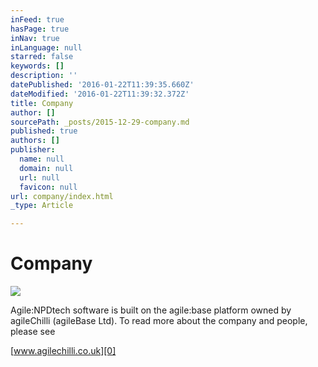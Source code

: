 ```yaml
---
inFeed: true
hasPage: true
inNav: true
inLanguage: null
starred: false
keywords: []
description: ''
datePublished: '2016-01-22T11:39:35.660Z'
dateModified: '2016-01-22T11:39:32.372Z'
title: Company
author: []
sourcePath: _posts/2015-12-29-company.md
published: true
authors: []
publisher:
  name: null
  domain: null
  url: null
  favicon: null
url: company/index.html
_type: Article

---
```

# Company
![](https://the-grid-user-content.s3-us-west-2.amazonaws.com/2e4d14a8-b6c7-4834-b99d-f2bed2fc1a74.png)

Agile:NPDtech software is built on the agile:base platform owned by agileChilli (agileBase Ltd). To read more about the company and people, please see

[www.agilechilli.co.uk][0]

[0]: http://www.agilechilli.co.uk/